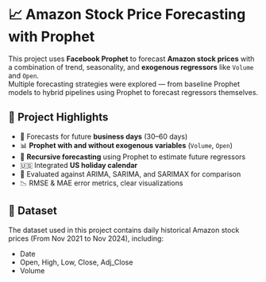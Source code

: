 # 📈 Amazon Stock Price Forecasting with Prophet

This project uses **Facebook Prophet** to forecast **Amazon stock prices** with a combination of trend, seasonality, and **exogenous regressors** like `Volume` and `Open`.  
Multiple forecasting strategies were explored — from baseline Prophet models to hybrid pipelines using Prophet to forecast regressors themselves.

## 🚀 Project Highlights

- 📅 Forecasts for future **business days** (30–60 days)
- 📊 **Prophet with and without exogenous variables** (`Volume`, `Open`)
- 🔁 **Recursive forecasting** using Prophet to estimate future regressors
- 🇺🇸 Integrated **US holiday calendar**
- 🧪 Evaluated against ARIMA, SARIMA, and SARIMAX for comparison
- 📉 RMSE & MAE error metrics, clear visualizations

## 📁 Dataset

The dataset used in this project contains daily historical Amazon stock prices (From Nov 2021 to Nov 2024), including:
- Date
- Open, High, Low, Close, Adj_Close
- Volume
